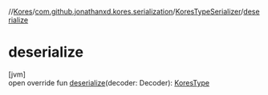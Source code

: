 //[Kores](../../../index.md)/[com.github.jonathanxd.kores.serialization](../index.md)/[KoresTypeSerializer](index.md)/[deserialize](deserialize.md)

# deserialize

[jvm]\
open override fun [deserialize](deserialize.md)(decoder: Decoder): [KoresType](../../com.github.jonathanxd.kores.type/-kores-type/index.md)

